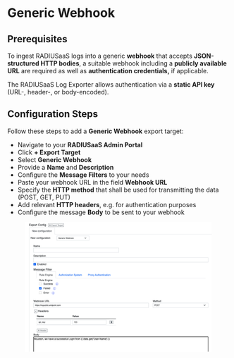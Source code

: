 # Generic Webhook

## Prerequisites

To ingest RADIUSaaS logs into a generic **webhook** that accepts **JSON-structured HTTP bodies**, a suitable webhook including a **publicly available URL** are required as well as **authentication credentials,** if applicable.

The RADIUSaaS Log Exporter allows authentication via a **static API key** (URL-, header-, or body-encoded).

## Configuration Steps

Follow these steps to add a **Generic Webhook** export target:

* Navigate to your **RADIUSaaS Admin Portal**
* Click **+ Export Target**
* Select **Generic Webhook**
* Provide a **Name** and **Description**
* Configure the **Message Filters** to your needs
* Paste your webhook URL in the field **Webhook URL**
* Specify the **HTTP method** that shall be used for transmitting the data (POST, GET, PUT)
* Add relevant **HTTP headers**, e.g. for authentication purposes
* Configure the message **Body** to be sent to your webhook

<figure><img src="../../../.gitbook/assets/image (7).png" alt=""><figcaption></figcaption></figure>

